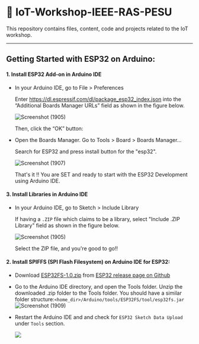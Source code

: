 # 🏫 IoT-Workshop-IEEE-RAS-PESU
This repository contains files, content, code and projects related to the IoT workshop.

--------------------------------------------------------------------------------------------

## Getting Started with ESP32 on Arduino:

#### 1. Install ESP32 Add-on in Arduino IDE

- In your Arduino IDE, go to File > Preferences
    
    Enter https://dl.espressif.com/dl/package_esp32_index.json into the “Additional Boards Manager URLs” field as shown in the figure below. 
    
    ![Screenshot (1905)](https://user-images.githubusercontent.com/52236719/137845481-5e9e8920-8a1f-4276-a114-2a615c6345a9.png)

    Then, click the “OK” button:
 
- Open the Boards Manager. Go to Tools > Board > Boards Manager…
    
    Search for ESP32 and press install button for the "esp32".
    
    ![Screenshot (1907)](https://user-images.githubusercontent.com/52236719/137845836-82e02c8a-3f94-4453-9d47-12a6008e000a.png)

    That's it !! You are SET and ready to start with the ESP32 Development using Arduino IDE.
    
#### 3. Install Libraries in Arduino IDE

- In your Arduino IDE, go to Sketch > Include Library
    
    If having a `.ZIP` file which claims to be a library, select "Include .ZIP Library" field as shown in the figure below. 
    
    ![Screenshot (1905)](https://roboticsbackend.com/wp-content/uploads/2019/10/arduino_ide_include_library_zip.jpg)
    
    Select the ZIP file, and you're good to go!!
    
#### 2. Install SPIFFS (SPI Flash Filesystem) on Arduino IDE for ESP32:
- Download [ESP32FS-1.0.zip](https://github.com/me-no-dev/arduino-esp32fs-plugin/releases/download/1.0/ESP32FS-1.0.zip) from [ESP32 release page on Github](https://github.com/me-no-dev/arduino-esp32fs-plugin/releases/)
- Go to the Arduino IDE directory, and open the Tools folder. Unzip the downloaded .zip folder to the Tools folder. You should have a similar folder structure:`<home_dir>/Arduino/tools/ESP32FS/tool/esp32fs.jar`
![Screenshot (1909)](https://user-images.githubusercontent.com/52236719/137848717-c5de39ed-7ebc-4fe1-b170-2f1e3f4d8ff0.png)

- Restart the Arduino IDE and and check for `ESP32 Sketch Data Upload` under `Tools` section.

  ![](https://i1.wp.com/randomnerdtutorials.com/wp-content/uploads/2018/10/sketch-data-upload.png)
  

